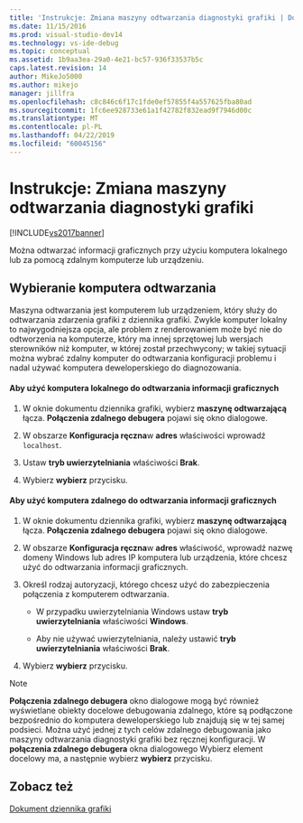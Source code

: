 ```yaml
---
title: 'Instrukcje: Zmiana maszyny odtwarzania diagnostyki grafiki | Dokumentacja firmy Microsoft'
ms.date: 11/15/2016
ms.prod: visual-studio-dev14
ms.technology: vs-ide-debug
ms.topic: conceptual
ms.assetid: 1b9aa3ea-29a0-4e21-bc57-936f33537b5c
caps.latest.revision: 14
author: MikeJo5000
ms.author: mikejo
manager: jillfra
ms.openlocfilehash: c8c846c6f17c1fde0ef57855f4a557625fba80ad
ms.sourcegitcommit: 1fc6ee928733e61a1f42782f832ead9f7946d00c
ms.translationtype: MT
ms.contentlocale: pl-PL
ms.lasthandoff: 04/22/2019
ms.locfileid: "60045156"
---
```

# <a name="how-to-change-the-graphics-diagnostics-playback-machine"></a>Instrukcje: Zmiana maszyny odtwarzania diagnostyki grafiki
[!INCLUDE[vs2017banner](../includes/vs2017banner.md)]

Można odtwarzać informacji graficznych przy użyciu komputera lokalnego lub za pomocą zdalnym komputerze lub urządzeniu.  
  
## <a name="choosing-a-playback-machine"></a>Wybieranie komputera odtwarzania  
 Maszyna odtwarzania jest komputerem lub urządzeniem, który służy do odtwarzania zdarzenia grafiki z dziennika grafiki. Zwykle komputer lokalny to najwygodniejsza opcja, ale problem z renderowaniem może być nie do odtworzenia na komputerze, który ma innej sprzętowej lub wersjach sterowników niż komputer, w której został przechwycony; w takiej sytuacji można wybrać zdalny komputer do odtwarzania konfiguracji problemu i nadal używać komputera deweloperskiego do diagnozowania.  
  
#### <a name="to-use-the-local-machine-to-play-back-graphics-information"></a>Aby użyć komputera lokalnego do odtwarzania informacji graficznych  
  
1. W oknie dokumentu dziennika grafiki, wybierz **maszynę odtwarzającą** łącza. **Połączenia zdalnego debugera** pojawi się okno dialogowe.  
  
2. W obszarze **Konfiguracja ręczna**w **adres** właściwości wprowadź `localhost`.  
  
3. Ustaw **tryb uwierzytelniania** właściwości **Brak**.  
  
4. Wybierz **wybierz** przycisku.  
  
#### <a name="to-use-a-remote-machine-to-play-back-graphics-information"></a>Aby użyć komputera zdalnego do odtwarzania informacji graficznych  
  
1. W oknie dokumentu dziennika grafiki, wybierz **maszynę odtwarzającą** łącza. **Połączenia zdalnego debugera** pojawi się okno dialogowe.  
  
2. W obszarze **Konfiguracja ręczna**w **adres** właściwość, wprowadź nazwę domeny Windows lub adres IP komputera lub urządzenia, które chcesz użyć do odtwarzania informacji graficznych.  
  
3. Określ rodzaj autoryzacji, którego chcesz użyć do zabezpieczenia połączenia z komputerem odtwarzania.  
  
    - W przypadku uwierzytelniania Windows ustaw **tryb uwierzytelniania** właściwości **Windows**.  
  
    - Aby nie używać uwierzytelniania, należy ustawić **tryb uwierzytelniania** właściwości **Brak**.  
  
4. Wybierz **wybierz** przycisku.  
  
> [!NOTE]
>  **Połączenia zdalnego debugera** okno dialogowe mogą być również wyświetlane obiekty docelowe debugowania zdalnego, które są podłączone bezpośrednio do komputera deweloperskiego lub znajdują się w tej samej podsieci. Można użyć jednej z tych celów zdalnego debugowania jako maszyny odtwarzania diagnostyki grafiki bez ręcznej konfiguracji. W **połączenia zdalnego debugera** okna dialogowego Wybierz element docelowy ma, a następnie wybierz **wybierz** przycisku.  
  
## <a name="see-also"></a>Zobacz też  
 [Dokument dziennika grafiki](../debugger/graphics-log-document.md)
